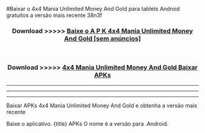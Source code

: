 #Baixar o 4x4 Mania Unlimited Money And Gold   para tablets Android gratuitos a versão mais recente 38n3f


<div align="center">
<h3>Download >>>>> <a href="https://pt-web.web.app/?pt= 4x4 Mania Unlimited Money And Gold ">Baixe o A P K 4x4 Mania Unlimited Money And Gold  [sem anúncios]</a></h3><br>

<h3>Download >>>>> <a href="https://pt-web.web.app/?pt= 4x4 Mania Unlimited Money And Gold ">4x4 Mania Unlimited Money And Gold  Baixar APKs</a></h3>
</div>

----------------------------------------------------------

----------------------------------------------------------

----------------------------------------------------------

Baixar APKs 4x4 Mania Unlimited Money And Gold  e obtenha a versão mais recente

Baixe o aplicativo. {title} APKs O nome é a versão para .Android.


